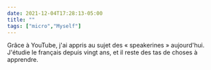 ```yaml
---
date: 2021-12-04T17:28:13-05:00
title: ""
tags: ["micro","Myself"]
---
```

Grâce à YouTube, j'ai appris au sujet des « speakerines » aujourd'hui. J'étudie le français depuis vingt ans, et il reste des tas de choses à apprendre.

